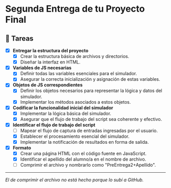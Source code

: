 # Segunda Entrega de tu Proyecto Final

## 📌 Tareas

- [x] **Entregar la estructura del proyecto**
  - [x] Crear la estructura básica de archivos y directorios.
  - [x] Diseñar la interfaz en HTML.

- [x] **Variables de JS necesarias**
  - [x] Definir todas las variables esenciales para el simulador.
  - [x] Asegurar la correcta inicialización y asignación de estas variables.

- [x] **Objetos de JS correspondientes**
  - [x] Definir los objetos necesarios para representar la lógica y datos del simulador.
  - [x] Implementar los métodos asociados a estos objetos.

- [x] **Codificar la funcionalidad inicial del simulador**
  - [x] Implementar la lógica básica del simulador.
  - [x] Asegurar que el flujo de trabajo del script sea coherente y efectivo.

- [x] **Identificar el flujo de trabajo del script**
  - [ ] Mapear el flujo de captura de entradas ingresadas por el usuario.
  - [x] Establecer el procesamiento esencial del simulador.
  - [x] Implementar la notificación de resultados en forma de salida.

- [x] **Formato**
  - [x] Crear una página HTML con el código fuente en JavaScript.
  - [x] Identificar el apellido del alumno/a en el nombre de archivo.
  - [ ] Comprimir el archivo y nombrarlo como "PreEntrega2+Apellido".

---
_El de comprimir el archivo no está hecho porque lo subí a GitHub._